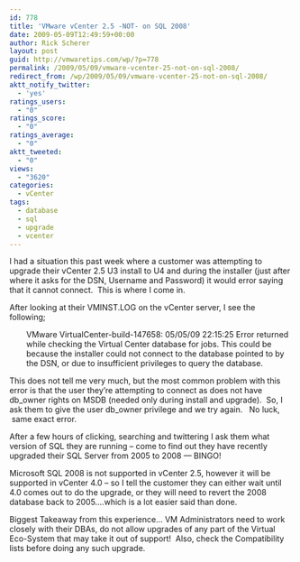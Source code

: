 ```yaml
---
id: 778
title: 'VMware vCenter 2.5 -NOT- on SQL 2008'
date: 2009-05-09T12:49:59+00:00
author: Rick Scherer
layout: post
guid: http://vmwaretips.com/wp/?p=778
permalink: /2009/05/09/vmware-vcenter-25-not-on-sql-2008/
redirect_from: /wp/2009/05/09/vmware-vcenter-25-not-on-sql-2008/
aktt_notify_twitter:
  - 'yes'
ratings_users:
  - "0"
ratings_score:
  - "0"
ratings_average:
  - "0"
aktt_tweeted:
  - "0"
views:
  - "3620"
categories:
  - vCenter
tags:
  - database
  - sql
  - upgrade
  - vcenter
---
```

I had a situation this past week where a customer was attempting to upgrade their vCenter 2.5 U3 install to U4 and during the installer (just after where it asks for the DSN, Username and Password) it would error saying that it cannot connect.  This is where I come in.

After looking at their VMINST.LOG on the vCenter server, I see the following;

<p style="padding-left: 30px;">
  VMware VirtualCenter-build-147658: 05/05/09 22:15:25 Error returned while checking the Virtual Center database for jobs. This could be because the installer could not connect to the database pointed to by the DSN, or due to insufficient privileges to query the database.
</p>

This does not tell me very much, but the most common problem with this error is that the user they&#8217;re attempting to connect as does not have db\_owner rights on MSDB (needed only during install and upgrade).  So, I ask them to give the user db\_owner privilege and we try again.   No luck,  same exact error.

After a few hours of clicking, searching and twittering I ask them what version of SQL they are running &#8211; come to find out they have recently upgraded their SQL Server from 2005 to 2008 &#8212; BINGO!

Microsoft SQL 2008 is not supported in vCenter 2.5, however it will be supported in vCenter 4.0 &#8211; so I tell the customer they can either wait until 4.0 comes out to do the upgrade, or they will need to revert the 2008 database back to 2005&#8230;.which is a lot easier said than done.

Biggest Takeaway from this experience&#8230; VM Administrators need to work closely with their DBAs, do not allow upgrades of any part of the Virtual Eco-System that may take it out of support!  Also, check the Compatibility lists before doing any such upgrade.